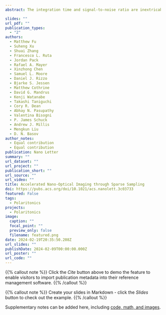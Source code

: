 ```yaml
---
abstract: The integration time and signal-to-noise ratio are inextricably linked when performing scanning probe microscopy based on raster scanning. This often yields a large lower bound on the measurement time, for example, in nano-optical imaging experiments performed using a scanning near-field optical microscope (SNOM). Here, we utilize sparse scanning augmented with Gaussian process regression to bypass the time constraint. We apply this approach to image charge-transfer polaritons in graphene residing on ruthenium trichloride (α-RuCl3) and obtain key features such as polariton damping and dispersion. Critically, nano-optical SNOM imaging data obtained via sparse sampling are in good agreement with those extracted from traditional raster scans but require 11 times fewer sampled points. As a result, Gaussian process-aided sparse spiral scans offer a major decrease in scanning time.

slides: ""
url_pdf: ""
publication_types:
  - "2"
authors:
  - Matthew Fu
  - Suheng Xu
  - Shuai Zhang
  - Francesco L. Ruta
  - Jordan Pack
  - Rafael A. Mayer
  - Xinzhong Chen
  - Samuel L. Moore
  - Daniel J. Rizzo
  - Bjarke S. Jessen
  - Matthew Cothrine
  - David G. Mandrus
  - Kenji Watanabe
  - Takashi Taniguchi
  - Cory R. Dean
  - Abhay N. Pasupathy
  - Valentina Bisogni
  - P. James Schuck
  - Andrew J. Millis
  - Mengkun Liu
  - D. N. Basov
author_notes:
  - Equal contribution
  - Equal contribution
publication: Nano Letter
summary: ""
url_dataset: ""
url_project: ""
publication_short: ""
url_source: ""
url_video: ""
title: Accelerated Nano-Optical Imaging through Sparse Sampling
doi: https://pubs.acs.org/doi/10.1021/acs.nanolett.3c03733
featured: False
tags:
  - Polaritonics
projects:
  - Polaritonics
image:
  caption: ""
  focal_point: ""
  preview_only: false
  filename: featured.png
date: 2024-02-19T20:35:50.208Z
url_slides: ""
publishDate: 2024-02-09T00:00:00.000Z
url_poster: ""
url_code: ""
---
```


{{% callout note %}}
Click the *Cite* button above to demo the feature to enable visitors to import publication metadata into their reference management software.
{{% /callout %}}

{{% callout note %}}
Create your slides in Markdown - click the *Slides* button to check out the example.
{{% /callout %}}

Supplementary notes can be added here, including [code, math, and images](https://wowchemy.com/docs/writing-markdown-latex/).
